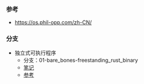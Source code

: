 ### 参考
- https://os.phil-opp.com/zh-CN/

### 分支
- 独立式可执行程序
    - 分支：01-bare_bones-freestanding_rust_binary
    - [笔记](https://github.com/Levio-z/learn-rust/blob/main/Projects/Writing%20an%20OS%20in%20Rust/note/1%20Bare%20Bones/1.0%20%E7%8B%AC%E7%AB%8B%E5%BC%8F%E5%8F%AF%E6%89%A7%E8%A1%8C%E7%A8%8B%E5%BA%8F.md)
    - [参考](https://os.phil-opp.com/zh-CN/freestanding-rust-binary/)